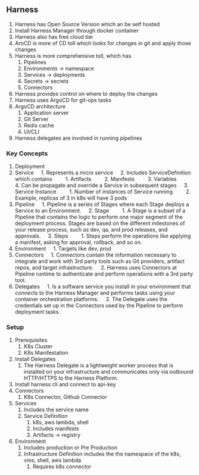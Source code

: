 ## Harness

1. Harness has Open Source Version which an be self hosted
2. Install Harness Manager through docker container
3. Harness also has free cloud tier
4. AroCD is more of CD toll which looks for changes in git and apply those changes
5. Harness is more comprehensive toll, which has 
    1. Pipelines
    2. Environments -> namespace
    3. Services -> deployments
    4. Secrets -> secrets
    5. Connectors
6. Harness provides control on where to deploy the changes
7. Harness uses ArgoCD for git-ops tasks
8. ArgoCD architecture
    1. Application server
    2. Git Server
    3. Redis cache
    4. UI/CLI
9. Harness delegates are involved in running pipelines


### Key Concepts

1. Deployment
2. Service
    1. Represents a micro service
    2. Includes ServiceDefinition which contains
        1. Artifacts
        2. Manifests
        3. Variables
        4. Can be propagate and override a Service in subsequent stages
    3. Service Instance
        1. Number of instances of Service running
        2. Example, replicas of 3 in k8s will have 3 pods
3. Pipeline
    1. Pipeline is a series of Stages where each Stage deploys a Service to an Environment.
    2. Stage
        1. A Stage is a subset of a Pipeline that contains the logic to perform one major segment of the deployment process. Stages are based on the different milestones of your release process, such as dev, qa, and prod releases, and approvals.
    3. Steps
        1. Steps perform the operations like applying a manifest, asking for approval, rollback, and so on.
4. Environment
    1. Targets like dev, prod
5. Connectors
    1. Connectors contain the information necessary to integrate and work with 3rd party tools such as Git providers, artifact repos, and target infrastructure.
    2. Harness uses Connectors at Pipeline runtime to authenticate and perform operations with a 3rd party tool.
6. Delegates
    1. Is a software service you install in your environment that connects to the Harness Manager and performs tasks using your container orchestration platforms.
    2. The Delegate uses the credentials set up in the Connectors used by the Pipeline to perform deployment tasks.

### Setup

1. Prerequisites
    1. K8s Cluster
    2. K8s Manifestation
2. Install Delegates
    1. The Harness Delegate is a lightweight worker process that is installed on your infrastructure and communicates only via outbound HTTP/HTTPS to the Harness Platform.
3. Install harness cli and connect to api-key
4. Connectors
    1. K8s Connector, Github Connector
5. Services
    1. Includes the service name
    2. Service Definition
        1. k8s, aws lambda, shell
        2. Includes manifests
        3. Artifacts -> registry
6. Environment
    1. Includes production or Pre Production
    2. Infrastructure Definition includes the the namespace of the k8s, vms, shell, aws lambda
        1. Requires k8s connector 
